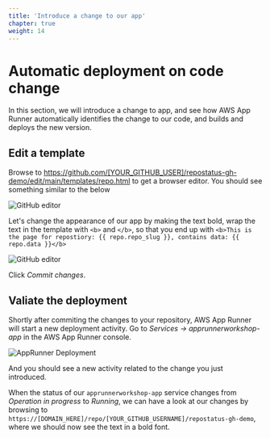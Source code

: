 ```yaml
---
title: 'Introduce a change to our app'
chapter: true
weight: 14
---
```


# Automatic deployment on code change

In this section, we will introduce a change to app, and see how AWS App Runner automatically
identifies the change to our code, and builds and deploys the new version.

## Edit a template

Browse to https://github.com/[YOUR_GITHUB_USER]/repostatus-gh-demo/edit/main/templates/repo.html to
get a browser editor. You should see something similar to the below

![GitHub editor](/images/github-editor.png)

Let's change the appearance of our app by making the text bold, wrap the text in the template with
`<b>` and `</b>`, so that you end up with `<b>This is the page for repostiory: {{ repo.repo_slug }}, contains data: {{ repo.data }}</b>`

![GitHub editor](/images/github-commit-change.png)

Click _Commit changes_.

## Valiate the deployment

Shortly after commiting the changes to your repository, AWS App Runner will start a new deployment
activity. Go to _Services -> apprunnerworkshop-app_ in the AWS App Runner console.

![AppRunner Deployment](/images/deployment-activity.png)

And you should see a new activity related to the change you just introduced.

When the status of our `apprunnerworkshop-app` service changes from _Operation in progress_ to
_Running_, we can have a look at our changes by browsing to `https://[DOMAIN_HERE]/repo/[YOUR_GITHUB_USERNAME]/repostatus-gh-demo`,
where we should now see the text in a bold font.
